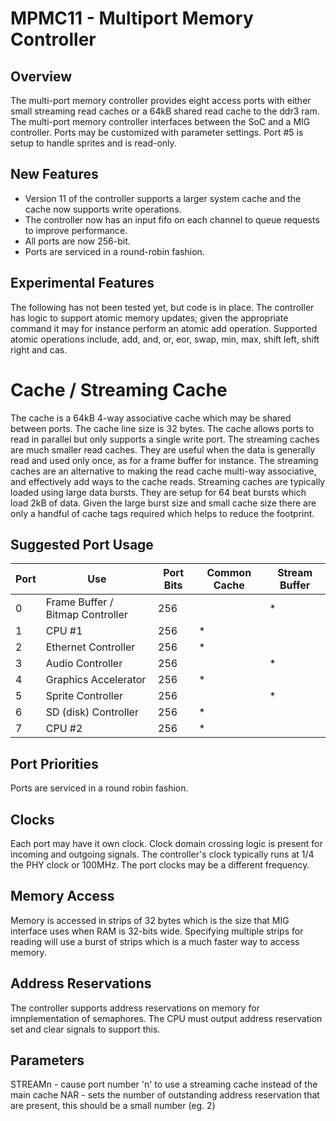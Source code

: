 # MPMC11 - Multiport Memory Controller
## Overview
The multi-port memory controller provides eight access ports with either small streaming read caches or a 64kB shared read cache to the ddr3 ram. The multi-port memory controller interfaces between the SoC and a MIG controller.
Ports may be customized with parameter settings. Port #5 is setup to handle sprites and is read-only.
## New Features
* Version 11 of the controller supports a larger system cache and the cache now supports write operations. 
* The controller now has an input fifo on each channel to queue requests to improve performance.
* All ports are now 256-bit.
* Ports are serviced in a round-robin fashion.
## Experimental Features
The following has not been tested yet, but code is in place.
The controller has logic to support atomic memory updates; given the appropriate command it may for instance perform an atomic add operation. Supported atomic operations include, add, and, or, eor, swap, min, max, shift left, shift right and cas.
# Cache / Streaming Cache
The cache is a 64kB 4-way associative cache which may be shared between ports. The cache line size is 32 bytes. The cache allows ports to read in parallel but only supports a single write port.
The streaming caches are much smaller read caches. They are useful when the data is generally read and used only once, as for a frame buffer for instance. The streaming caches are an alternative to making the read cache multi-way associative, and effectively add ways to the cache reads.
Streaming caches are typically loaded using large data bursts. They are setup for 64 beat bursts which load 2kB of data. Given the large burst size and small cache size there are only a handful of cache tags required which helps to reduce the footprint.

## Suggested Port Usage

|Port|Use                             |Port Bits|Common  Cache|Stream Buffer|
|----|--------------------------------|---------|-------------|-------------|
| 0  |Frame Buffer / Bitmap Controller|   256   |             |      *      |
| 1  |CPU #1                          |   256   |      *      |             |
| 2  |Ethernet Controller             |   256   |      *      |             |
| 3  |Audio Controller                |   256   |             |      *      |
| 4  |Graphics Accelerator            |   256   |      *      |             |
| 5  |Sprite Controller               |   256   |             |      *      |
| 6  |SD (disk) Controller            |   256   |      *      |             |
| 7  |CPU #2                          |   256   |      *      |             |

## Port Priorities
Ports are serviced in a round robin fashion.

## Clocks
Each port may have it own clock. Clock domain crossing logic is present for incoming and outgoing signals. The controller's clock typically runs at 1/4 the PHY clock or 100MHz. The port clocks may be a different frequency.

## Memory Access
Memory is accessed in strips of 32 bytes which is the size that MIG interface uses when RAM is 32-bits wide. Specifying multiple strips for reading will use a burst of strips which is a much faster way to access memory.

## Address Reservations
The controller supports address reservations on memory for imnplementation of semaphores. The CPU must output address reservation set and clear signals to support this.

## Parameters
STREAMn - cause port number 'n' to use a streaming cache instead of the main cache
NAR     - sets the number of outstanding address reservation that are present, this should be a small number (eg. 2)
